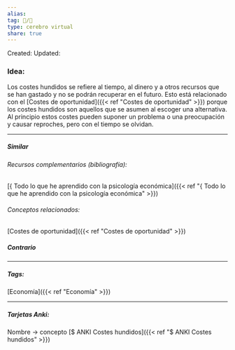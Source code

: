 ```yaml
---
alias: 
tag: 📝/🌱
type: cerebro virtual
share: true
---
```

Created: 
Updated: 


### Idea:
Los costes hundidos se refiere al tiempo, al dinero y a otros recursos que se han gastado y no se podrán recuperar en el futuro.
Esto está relacionado con el [Costes de oportunidad]({{< ref "Costes de oportunidad" >}}) porque los costes hundidos son aquellos que se asumen al escoger una alternativa.
Al principio estos costes pueden suponer un problema o una preocupación y causar reproches, pero con el tiempo se olvidan.

---
##### Similar
###### Recursos complementarios (bibliografía):
[{ Todo lo que he aprendido con la psicología económica]({{< ref "{ Todo lo que he aprendido con la psicología económica" >}})
###### Conceptos relacionados:
[Costes de oportunidad]({{< ref "Costes de oportunidad" >}})
##### Contrario


---
##### Tags:
[Economía]({{< ref "Economía" >}})

---
##### Tarjetas Anki:
Nombre → concepto
[$ ANKI Costes hundidos]({{< ref "$ ANKI Costes hundidos" >}})